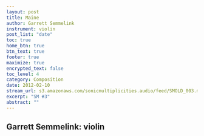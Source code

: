 ```yaml
---
layout: post
title: Maine
author: Garrett Semmelink
instrument: violin
post_list: "date"
toc: true
home_btn: true
btn_text: true
footer: true
maximize: true
encrypted_text: false
toc_level: 4
category: Composition
date: 2012-02-10
stream_url: s3.amazonaws.com/sonicmultiplicities.audio/feed/SMOLD_003.mp3
excerpt: "SM #3"
abstract: ""
---
```


## Garrett Semmelink: violin
